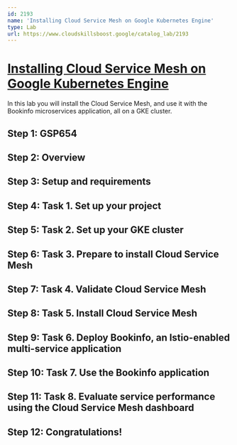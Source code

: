 ```yaml
---
id: 2193
name: 'Installing Cloud Service Mesh on Google Kubernetes Engine'
type: Lab
url: https://www.cloudskillsboost.google/catalog_lab/2193
---
```


# [Installing Cloud Service Mesh on Google Kubernetes Engine](https://www.cloudskillsboost.google/catalog_lab/2193)

In this lab you will install the Cloud Service Mesh, and use it with the Bookinfo microservices application, all on a GKE cluster.

## Step 1: GSP654

## Step 2: Overview

## Step 3: Setup and requirements

## Step 4: Task 1. Set up your project

## Step 5: Task 2. Set up your GKE cluster

## Step 6: Task 3. Prepare to install Cloud Service Mesh

## Step 7: Task 4. Validate Cloud Service Mesh

## Step 8: Task 5. Install Cloud Service Mesh

## Step 9: Task 6. Deploy Bookinfo, an Istio-enabled multi-service application

## Step 10: Task 7. Use the Bookinfo application

## Step 11: Task 8. Evaluate service performance using the Cloud Service Mesh dashboard

## Step 12: Congratulations!
